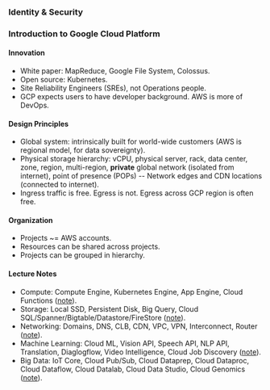 ### Identity & Security

### Introduction to Google Cloud Platform
#### Innovation
* White paper: MapReduce, Google File System, Colossus.
* Open source: Kubernetes.
* Site Reliability Engineers (SREs), not Operations people.
* GCP expects users to have developer background. AWS is more of DevOps.

#### Design Principles
* Global system: intrinsically built for world-wide customers (AWS is regional model, for data sovereignty).
* Physical storage hierarchy: vCPU, physical server, rack, data center, zone, region, multi-region, **private** global network (isolated from internet), point of presence (POPs) -- Network edges and CDN locations (connected to internet).
* Ingress traffic is free. Egress is not. Egress across GCP region is often free.

#### Organization
* Projects ~= AWS accounts.
* Resources can be shared across projects.
* Projects can be grouped in hierarchy.

#### Lecture Notes
* Compute: Compute Engine, Kubernetes Engine, App Engine, Cloud Functions ([note](101_compute.md)).
* Storage: Local SSD, Persistent Disk, Big Query, Cloud SQL/Spanner/Bigtable/Datastore/FireStore ([note](102_storage.md)).
* Networking: Domains, DNS, CLB, CDN, VPC, VPN, Interconnect, Router ([note](103_networking.md)).
* Machine Learning: Cloud ML, Vision API, Speech API, NLP API, Translation, Diaglogflow, Video Intelligence, Cloud Job Discovery ([note](104_machine_learning.md)).
* Big Data: IoT Core, Cloud Pub/Sub, Cloud Dataprep, Cloud Dataproc, Cloud Dataflow, Cloud Datalab, Cloud Data Studio, Cloud Genomics ([note](105_big_data.md)).
